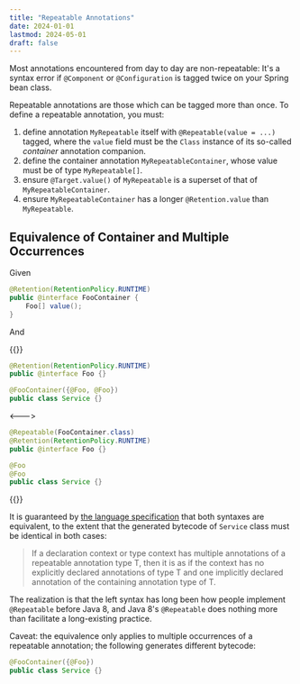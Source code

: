 ```yaml
---
title: "Repeatable Annotations"
date: 2024-01-01
lastmod: 2024-05-01
draft: false
---
```


Most annotations encountered from day to day are non-repeatable:
It's a syntax error if `@Component` or `@Configuration` is tagged twice on your Spring bean class.

Repeatable annotations are those which can be tagged more than once. To define a repeatable annotation, you must:
1. define annotation `MyRepeatable` itself with `@Repeatable(value = ...)` tagged, where the `value` field must be the `Class` instance of its so-called *container* annotation companion.
2. define the container annotation `MyRepeatableContainer`, whose value must be of type `MyRepeatable[]`.
3. ensure `@Target.value()` of `MyRepeatable` is a superset of that of `MyRepeatableContainer`.
4. ensure `MyRepeatableContainer` has a longer `@Retention.value` than `MyRepeatable`.

## Equivalence of Container and Multiple Occurrences

Given

```java
@Retention(RetentionPolicy.RUNTIME)
public @interface FooContainer {
    Foo[] value();
}
```

And

{{<columns>}}
    
```java
@Retention(RetentionPolicy.RUNTIME)
public @interface Foo {}

@FooContainer({@Foo, @Foo})
public class Service {}
```

<--->
    
```java
@Repeatable(FooContainer.class)
@Retention(RetentionPolicy.RUNTIME)
public @interface Foo {}

@Foo
@Foo
public class Service {}
```
    
{{</columns>}}


It is guaranteed by [the language specification](https://docs.oracle.com/javase/specs/jls/se11/html/jls-9.html#jls-9.7.5) that both syntaxes are equivalent, to the extent that the generated bytecode of `Service` class must be identical in both cases:

> If a declaration context or type context has multiple annotations of a repeatable annotation type T, then it is as if the context has no explicitly declared annotations of type T and one implicitly declared annotation of the containing annotation type of T.

The realization is that the left syntax has long been how people implement `@Repeatable` before Java 8, and Java 8's `@Repeatable` does nothing more than facilitate a long-existing practice.

Caveat: the equivalence only applies to multiple occurrences of a repeatable annotation;
the following generates different bytecode:

```java
@FooContainer({@Foo})
public class Service {}

